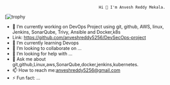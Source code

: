                                              Hi 👋 I'm Anvesh Reddy Mekala.
                                      
[![trophy](https://github-profile-trophy.vercel.app/?username=ryo-ma&theme=flat)
- 🔭 I’m currently working on  DevOps Project using git, github, AWS, linux, Jenkins, SonarQube, Trivy, Ansible and Docker,k8s
- Link: https://github.com/anveshreddy5256/DevSecOps-project
- 🌱 I’m currently learning Devops
- 👯 I’m looking to collaborate on ...
- 🤔 I’m looking for help with ...
- 💬 Ask me about git,github,Linux,aws,SonarQube,docker,jenkins,kubernetes.
- 📫 How to reach me:anveshreddy5256@gmail.com
- ⚡ Fun fact: ...


